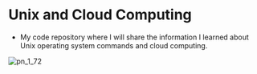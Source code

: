 # Unix and Cloud Computing

* My code repository where I will share the information I learned about Unix operating system commands and cloud computing.

![pn_1_72](https://user-images.githubusercontent.com/54184905/119266349-2066ff00-bbf3-11eb-9e84-4a034bdedd8c.png)
